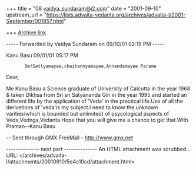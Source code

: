+++
title = "08 vaidya_sundaram@i2.com"
date = "2001-09-10"
upstream_url = "https://lists.advaita-vedanta.org/archives/advaita-l/2001-September/001857.html"

+++
[Archive link](https://lists.advaita-vedanta.org/archives/advaita-l/2001-September/001857.html)

----- Forwarded by Vaidya Sundaram on 09/10/01 02:19 PM -----

Kanu Basu <kanubasu at gmx.co.uk>
09/01/01 05:17 PM

           Om!Sattyamayee,chaitannyamayee,Annandamayee Parame

Dear,

Me Kanu Basu a Science graduate of University of Calcutta in the year 1968
&
taken Dikhsa from Sri sri Satyananda Giri in the year 1995 and started an
different life by the application of 'Veda' in the practical life.Use of
all
the derivetions of 'veda'is my subject.I need to know the unknown
varities(which is bounded but unlimited) of psycological aspects of
Veda,Vednga,Vedanta.Hope that you will give me a chance to get that.With
Praman--Kanu Basu

--
Sent through GMX FreeMail - http://www.gmx.net


-------------- next part --------------
An HTML attachment was scrubbed...
URL: </archives/advaita-l/attachments/20010910/5e4c10cd/attachment.html>

